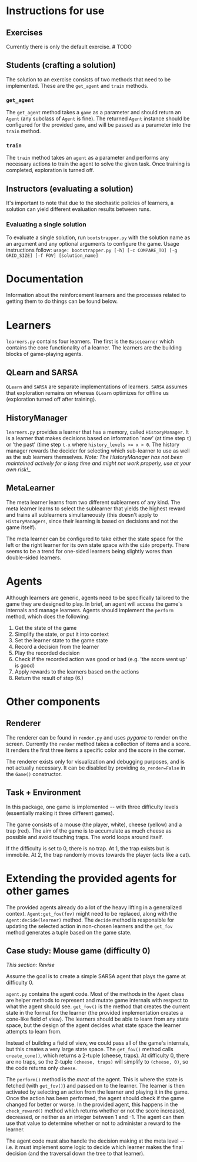 # Instructions for use

## Exercises

Currently there is only the default exercise. # TODO
 
## Students (crafting a solution)

The solution to an exercise consists of two methods that need to be implemented.
These are the `get_agent` and `train` methods.

### `get_agent`
The `get_agent` method takes a `game` as a parameter and should return an `Agent` (any subclass of `Agent` is fine). The returned `Agent` instance should be configured for the provided `game`, and will be passed as a parameter into the `train` method.

### `train`
The `train` method takes an `agent` as a parameter and performs any necessary actions to train the agent to solve the given task. Once training is completed, exploration is turned off.

## Instructors (evaluating a solution)
It's important to note that due to the stochastic policies of learners, a solution can yield different evaluation results between runs.

### Evaluating a single solution
To evaluate a single solution, run `bootstrapper.py` with the solution name as an argument and any optional arguments to configure the game. Usage instructions follow:
`usage: bootstrapper.py [-h] [-c COMPARE_TO] [-g GRID_SIZE] [-f FOV] [solution_name]`
                       

# Documentation
Information about the reinforcement learners and the processes related to getting them to do things can be found below.

# Learners
`learners.py` contains four learners. The first is the `BaseLearner` which contains the core functionality of a learner.
The learners are the building blocks of game-playing agents.

## QLearn and SARSA 
`QLearn` and `SARSA` are separate implementations of learners. 
`SARSA` assumes that exploration remains on whereas `QLearn` optimizes for offline us (exploration turned off after training). 

## HistoryManager
`learners.py` provides a learner that has a memory, called `HistoryManager`.
It is a learner that makes decisions based on information 'now' (at time step `t`) or 'the past' (time step `t-x` where `history_levels >= x > 0`.
The history manager rewards the decider for selecting which sub-learner to use as well as the sub learners themselves.
_Note: The HistoryManager has not been maintained actively for a long time and might not work properly, use at your own risk!__

## MetaLearner
The meta learner learns from two different sublearners of any kind. The meta learner learns to select the sublearner that yields the highest reward and trains all sublearners simultaneously (this doesn't apply to `HistoryManagers`, since their learning is based on decisions and not the game itself).

The meta learner can be configured to take either the state space for the left or the right learner for its own state space with the `side` property. There seems to be a trend for one-sided learners being slightly wores than double-sided learners.

# Agents

Although learners are generic, agents need to be specifically tailored to the game they are designed to play.
In brief, an agent will access the game's internals and manage learners. 
Agents should implement the `perform` method, which does the following:

1. Get the state of the game
2. Simplify the state, or put it into context
3. Set the learner state to the game state
4. Record a decision from the learner
5. Play the recorded decision
6. Check if the recorded action was good or bad (e.g. 'the score went up' is good)
7. Apply rewards to the learners based on the actions
8. Return the result of step (6.)

# Other components

## Renderer
 
The renderer can be found in `render.py` and uses _pygame_ to render on the screen. Currently the `render` method takes a collection of items and a score. It renders the first three items a specific color and the score in the corner.
 
The renderer exists only for visualization and debugging purposes, and is not actually necessary. It can be disabled by providing `do_render=False` in the `Game()` constructor.

## Task + Environment

In this package, one game is implemented -- with three difficulty levels (essentially making it three different games).

The game consists of a mouse (the player, white), cheese (yellow) and a trap (red).
The aim of the game is to accumulate as much cheese as possible and avoid touching traps.
The world loops around itself.

If the difficulty is set to 0, there is no trap. At 1, the trap exists but is immobile. At 2, the trap randomly moves towards the player (acts like a cat).


# Extending the provided agents for other games

The provided agents already do a lot of the heavy lifting in a generalized context. `Agent:get_fov(fov)` might need to be replaced, along with the `Agent:decide(learner)` method. The `decide` method is responsible for updating the selected action in non-chosen learners and the `get_fov` method generates a tuple based on the game state.

## Case study: Mouse game (difficulty 0)

_This section: Revise_

Assume the goal is to create a simple SARSA agent that plays the game at difficulty 0.

`agent.py` contains the agent code. Most of the methods in the `Agent` class are helper methods to represent and mutate game internals with respect to what the agent should see. `get_fov()` is the method that creates the current state in the format for the learner (the provided implementation creates a cone-like field of view). The learners should be able to learn from any state space, but the design of the agent decides what state space the learner attempts to learn from.

Instead of building a field of view, we could pass all of the game's internals, but this creates a very large state space. 
The `get_fov()` method calls `create_cone()`, which returns a 2-tuple (cheese, traps). At difficulty 0, there are no traps, so the 2-tuple `(cheese, traps)` will simplify to `(cheese, 0)`, so the code returns only `cheese`.

The `perform()` method is the _meat_ of the agent. This is where the state is fetched (with `get_fov()`) and passed on to the learner. The learner is then activated by selecting an action from the learner and playing it in the game. Once the action has been performed, the agent should check if the game changed for better or worse. In the provided agent, this happens in the `check_reward()` method which returns whether or not the score increased, decreased, or neither as an integer between 1 and -1. The agent can then use that value to determine whether or not to administer a reward to the learner.

The agent code must also handle the decision making at the meta level -- i.e. it must implement some logic to decide which learner makes the final decision (and the traversal down the tree to that learner).

